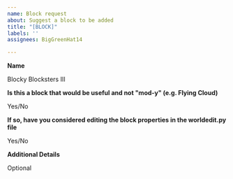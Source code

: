 ```yaml
---
name: Block request
about: Suggest a block to be added
title: "[BLOCK]"
labels: ''
assignees: BigGreenHat14

---
```


**Name**

Blocky Blocksters III

**Is this a block that would be useful and not "mod-y" (e.g. Flying Cloud)**

Yes/No

**If so, have you considered editing the block properties in the worldedit.py file**

Yes/No

**Additional Details**

Optional
